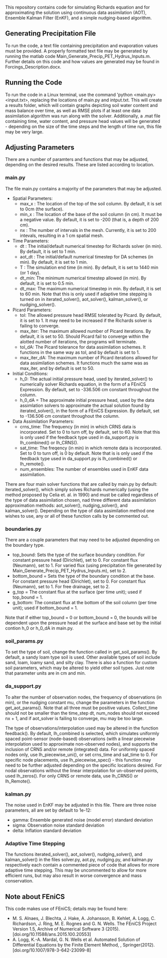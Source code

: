 This repository contains code for simulating Richards equation and for approximating the solution using continuous data assimilation (AOT), Ensemble Kalman Filter (EnKF), and a simple nudging-based algorithm.

## Generating Precipitation File
To run the code, a text file containing precipitation and evaporation values must be provided. A properly formatted text file may be generated by running the matlab code Main_Generate_Precip_PET_Hydrus_Inputs.m. Further details on this code and how values are generated may be found in Forcings_Description.docx.

## Running the Code
To run the code in a Linux terminal, use the command 'python <main.py> <input.txt>, replacing the locations of main.py and intput.txt. This will create a results folder, which will contain graphs depicting soil water content and mass balance over time, as well as RMSE plots if at least one data assimilation algorithm was run along with the solver. Additionally, a .mat file containing time, water content, and pressure head values will be generated - depending on the size of the time steps and the length of time run, this file may be very large.

## Adjusting Parameters
There are a number of paramters and functions that may be adjusted, depending on the desired results. These are listed according to location.
### main.py
The file main.py contains a majority of the parameters that may be adjusted. 
* Spatial Parameters:
  + max_x : The location of the top of the soil column. By default, it is set to 0cm (the surface).
  + min_x : The location of the base of the soil column (in cm). It must be a negative value. By default, it is set to -200 (that is, a depth of 200 cm).
  + nx : The number of intervals in the mesh. Currently, it is set to 200 intevals, resulting in a 1 cm spatial mesh.
* Time Parameters:
  + dt : The initial/default numerical timestep for Richards solver (in min). By default, it is set to 1 min.
  + aot_dt : The initial/default numerical timestep for DA schemes (in min). By default, it is set to 1 min.
  + T : The simulation end time (in min). By default, it is set to 1440 min (or 1 day).
  + dt_min: The minimum numerical timestep allowed (in min). By default, it is set to 0.5 min.
  + dt_max: The maximum numerical timestep in min. By default, it is set to 60 min. Note that this is only used if adaptive time stepping is turned on in iterated_solver(), aot_solver(), kalman_solver(), or nudging_solver().
* Picard Parameters:
  + tol: The allowed pressure head RMSE tolerated by Picard. By default, it is set to 1. It may need to be increased if the Richards solver is failing to converge.
  + max_iter: The maximum allowed number of Picard iterations. By default, it is set to 50. Should Picard fail to converge within the alotted number of iterations, the programs will terminate.
  + tol_dA: The Picard tolerance for data assimilation schemes. It functions in the same way as tol, and by default is set to 1.
  + max_iter_dA: The maximum number of Picard iterations allowed for data assimilation schemes. It functions much the same was as max_iter, and by default is set to 50.
* Initial Conditions:
  + h_0: The actual initial pressure head, used by iterated_solver() to numerically solver Richards equation, in the form of a FEniCS Expression. By default, set to -336.506 cm constant throughout the column.
  + h_0_dA = The approximate initial pressure head, used by the data assimlation solvers to approximate the actual solution found by iterated_solver(), in the form of a FEniCS Expression. By default, set to -136.506 cm constant throughout the column.
* Data Assimilation Parameters:
  + crns_time: The frequency (in min) in which CRNS data is incorporated. Set to 0 to turn off, by default, set to 60. Note that this is only used if the feedback type used in da_support.py is Ih_combined() or Ih_CRNS().
  + sat_time: The freqency (in min) in which remote data is incorporated. Set to 0 to turn off, is 0 by default. Note that is is only used if the feedback type used in da_support.py is Ih_combined() or Ih_remote().
  + num_ensembles: The number of ensembles used in EnKF data assimilation.
  
There are four main solver functions that are called by main.py by default: iterated_solver(), which simply solves Richards numerically (using the method proposed by Celia et. al. in 1990) and must be called regardless of the type of data assimilation chosen, nad three different data assimilation approximation methods: aot_solver(), nudging_solver(), and kalman_solver(). Depending on the type of data assimilation method one wishes to use, any or all of these function calls by be commented out.

### boundaries.py
There are a couple parameters that may need to be adjusted depending on the boundary type.
* top_bound: Sets the type of the surface boundary condition. For constant pressure head (Dirichlet), set to 0. For constant flux (Neumann), set to 1. For varied flux (using precipitation file generated by Main_Generate_Precip_PET_Hydrus_Inputs.m), set to 2.
* bottom_bound = Sets the type of the boundary condition at the base. For constant pressure head (Dirichlet), set to 0. For constant flux (Neumann), set to 1. For free drainage, set to 2.
* g_top = The constant flux at the surface (per time unit); used if top_bound = 1.
* g_bottom: The constant flux at the bottom of the soil column (per time unit); used if bottom_bound = 1.

Note that if either top_bound = 0 or bottom_bound = 0, the bounds will be dependent upon the pressure head at the surface and base set by the initial contion h_0 or h_0_dA in main.py.

### soil_params.py
To set the type of soil, change the function called in get_soil_params(). By default, a sandy loam type soil is used. Other available types of soil include sand, loam, loamy sand, and silty clay. There is also a function for custom soil parameters, which may be altered to yield other soil types. Just note that parameter units are in cm and min.

### da_support.py
To alter the number of observation nodes, the frequency of observations (in min), or the nudging constant mu, change the parameters in the function get_aot_params(). Note that all three must be positive values. Collect_time should not be smaller than the time_step dt, num_nodes should not exceed nx + 1, and if aot_solver is failing to converge, mu may be too large.

The type of observations/interpolation used may be altered in the function feedback(). By default, Ih_combined is selected, which simulates uniformly spaced point-sensor (node-based) observations (with a linear piecewise interpolation used to approximate non-observed nodes), and supports the inclusion of CRNS and/or remote (integrated) data. For uniformly spaced nodes only, use Ih_piecewise_uni(), or set crns_time and sat_time to 0. For specific node placements, use Ih_piecewise_spec() - this function may need to be further adjusted depending on the specific locations desired. For nodal observations without the linear interpolation for un-observed points, used Ih_zeros(). For only CRNS or remote data, use Ih_CRNS() or Ih_Remote().

### kalman.py
The noise used in EnKF may be adjusted in this file. There are three noise parameters, all are set by default to 1e-12:
* gamma: Ensemble generated noise (model error) standard deviation
* sigma: Observation noise standard deviation
* delta: Inflation standard deviation

### Adaptive Time Stepping
The functions iterated_solver(), aot_solver(), nudging_solver(), and kalman_solver() in the files solver.py, aot.py, nudging.py, and kalman.py respectively each contain a commented piece of code that allows for more adaptive time stepping. This may be uncommented to allow for more efficient runs, but may also result in worse convergence and mass conservation.

## Note about FEniCS
This code makes use of FEniCS; details may be found here:
* M. S. Alnaes, J. Blechta, J. Hake, A. Johansson, B. Kehlet, A. Logg, C. Richardson, J. Ring, M. E. Rognes and G. N. Wells. The FEniCS Project Version 1.5, Archive of Numerical Software 3 (2015). [doi.org/10.11588/ans.2015.100.20553]
* A. Logg, K.-A. Mardal, G. N. Wells et al. Automated Solution of Differential Equations by the Finite Element Method, , Springer(2012). [doi.org/10.1007/978-3-642-23099-8]

